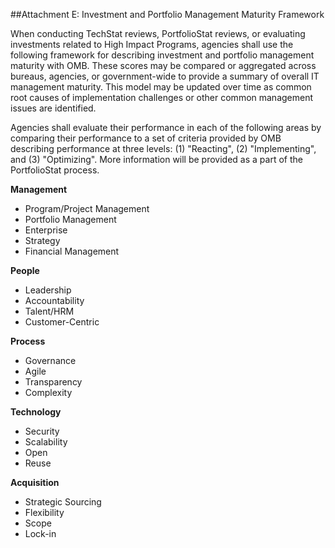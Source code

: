 ##Attachment E: Investment and Portfolio Management Maturity Framework

When conducting TechStat reviews, PortfolioStat reviews, or evaluating investments related to High Impact Programs, agencies shall use the following framework for describing investment and portfolio management maturity with OMB. These scores may be compared or aggregated across bureaus, agencies, or government-wide to provide a summary of overall IT management maturity. This model may be updated over time as common root causes of implementation challenges or other common management issues are identified.

Agencies shall evaluate their performance in each of the following areas by comparing their performance to a set of criteria provided by OMB describing performance at three levels: (1) "Reacting", (2) "Implementing", and (3) "Optimizing". More information will be provided as a part of the PortfolioStat process.

**Management**
  - Program/Project Management			
  - Portfolio Management			
  - Enterprise 
  - Strategy			
  - Financial Management			
 
**People**
  - Leadership			
  - Accountability			
  - Talent/HRM			
  - Customer-Centric			

**Process**
  - Governance			
  - Agile			
  - Transparency			
  - Complexity			

**Technology**
  - Security			
  - Scalability			
  - Open			
  - Reuse			

**Acquisition**
  - Strategic Sourcing			
  - Flexibility			
  - Scope			
  - Lock-in			
